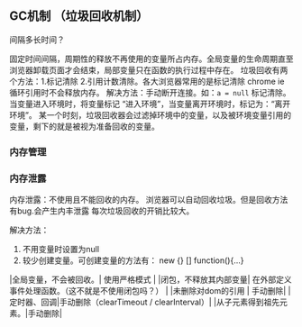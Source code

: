 ## GC机制 （垃圾回收机制）

间隔多长时间？

固定时间间隔，周期性的释放不再使用的变量所占内存。全局变量的生命周期直至浏览器卸载页面才会结束，局部变量只在函数的执行过程中存在。
垃圾回收有两个方法：1.标记清除  2.引用计数清除。各大浏览器常用的是标记清除
                  chrome      ie
                            循环引用时不会释放内存。
                            解决方法：手动断开连接。如：`a = null`
标记清除。当变量进入环境时，将变量标记 “进入环境”，当变量离开环境时，标记为：“离开环境”。
某一个时刻，垃圾回收器会过滤掉环境中的变量，以及被环境变量引用的变量，剩下的就是被视为准备回收的变量。

### 内存管理
### 内存泄露

内存泄露：不使用且不能回收的内存。
浏览器可以自动回收垃圾。但是回收方法有bug.会产生内丰泄露
每次垃圾回收的开销比较大。

解决方法：
1. 不用变量时设置为null
2. 较少创建变量。可创建变量的方法有： new {} [] function(){...}

|全局变量，不会被回收。| 使用严格模式 |
|闭包，不释放其内部变量| 在外部定义事件处理函数。（这不就是不使用闭包吗？） |
|未删除对dom的引用 | 手动删除|
|定时器、回调|手动删除（clearTimeout / clearInterval）|
|从子元素得到祖先元素。|手动删除|

